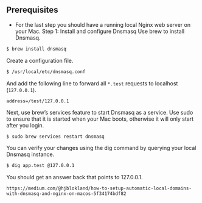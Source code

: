 ## Prerequisites

- For the last step you should have a running local Nginx web server on your Mac.
  Step 1: Install and configure Dnsmasq
  Use brew to install Dnsmasq.

```bash
$ brew install dnsmasq
```

Create a configuration file.

```bash
$ /usr/local/etc/dnsmasq.conf
```

And add the following line to forward all `*.test` requests to localhost (`127.0.0.1`).

```text
address=/test/127.0.0.1
```

Next, use brew’s services feature to start Dnsmasq as a service. Use sudo to ensure that it is started when your Mac boots, otherwise it will only start after you login.

```bash
$ sudo brew services restart dnsmasq
```

You can verify your changes using the dig command by querying your local Dnsmasq instance.

```bash
$ dig app.test @127.0.0.1
```

You should get an answer back that points to 127.0.0.1.

`https://medium.com/@hjblokland/how-to-setup-automatic-local-domains-with-dnsmasq-and-nginx-on-macos-5f34174bdf82`
